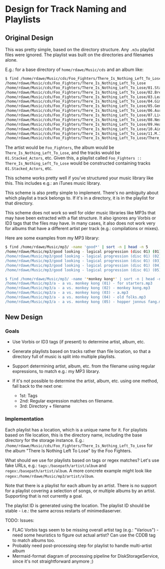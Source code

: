 # Design for Track Naming and Playlists

## Original Design

This was pretty simple, based on the directory structure. Any `.m3u` playlist files were ignored. The playlist was built on the directories and filenames alone.

E.g.: for a base directory of `home/rdawe/Music/cds` and an album like:

```bash
$ find /home/rdawe/Music/cds/Foo_Fighters/There_Is_Nothing_Left_To_Lose | sort -n
/home/rdawe/Music/cds/Foo_Fighters/There_Is_Nothing_Left_To_Lose
/home/rdawe/Music/cds/Foo_Fighters/There_Is_Nothing_Left_To_Lose/01.Stacked_Actors.flac
/home/rdawe/Music/cds/Foo_Fighters/There_Is_Nothing_Left_To_Lose/02.BreakOut.flac
/home/rdawe/Music/cds/Foo_Fighters/There_Is_Nothing_Left_To_Lose/03.Learn_to_Fly.flac
/home/rdawe/Music/cds/Foo_Fighters/There_Is_Nothing_Left_To_Lose/04.Gimme_Stitches.flac
/home/rdawe/Music/cds/Foo_Fighters/There_Is_Nothing_Left_To_Lose/05.Generator.flac
/home/rdawe/Music/cds/Foo_Fighters/There_Is_Nothing_Left_To_Lose/06.Aurora.flac
/home/rdawe/Music/cds/Foo_Fighters/There_Is_Nothing_Left_To_Lose/07.Live-In_Skin.flac
/home/rdawe/Music/cds/Foo_Fighters/There_Is_Nothing_Left_To_Lose/08.Next_Year.flac
/home/rdawe/Music/cds/Foo_Fighters/There_Is_Nothing_Left_To_Lose/09.Headwires.flac
/home/rdawe/Music/cds/Foo_Fighters/There_Is_Nothing_Left_To_Lose/10.Aint_It_The_Life.flac
/home/rdawe/Music/cds/Foo_Fighters/There_Is_Nothing_Left_To_Lose/11.M.I.A..flac
/home/rdawe/Music/cds/Foo_Fighters/There_Is_Nothing_Left_To_Lose/There_Is_Nothing_Left_To_Lose.m3u
```

The artist would be `Foo_Fighters`, the album would be `There_Is_Nothing_Left_To_Lose`, and the tracks would be `01.Stacked_Actors`, etc. Given this, a playlist called `Foo_Fighters :: There_Is_Nothing_Left_To_Lose` would be constructed containing tracks `01.Stacked_Actors`, etc.

This scheme works pretty well if you've structured your music library like this. This includes e.g.: an iTunes music library.

This scheme is also pretty simple to implement. There's no ambiguity about which playlist a track belongs to. If it's in a directory, it is in the playlist for that directory.

This scheme does not work so well for older music libraries like MP3s that may have been extracted with a flat structure. It also ignores any Vorbis or ID3 tags that the files may have. In many cases, it also does not work very for albums that have a different artist per track (e.g.: compilations or mixes).

Here are some examples from my MP3 library:

```bash
$ find /home/rdawe/Music/mp3/ -name 'good*' | sort -n | head -n 5
/home/rdawe/Music/mp3/good looking - logical progression (disc 01) (01) - ltj bukem - demon's theme.mp3
/home/rdawe/Music/mp3/good looking - logical progression (disc 01) (02) - chameleon - links.mp3
/home/rdawe/Music/mp3/good looking - logical progression (disc 01) (03) - ltj bukem - music.mp3
/home/rdawe/Music/mp3/good looking - logical progression (disc 01) (04) - pfm - one & only.mp3
/home/rdawe/Music/mp3/good looking - logical progression (disc 01) (05) - aquarius & tayla - bringing me down.mp3

$ find /home/rdawe/Music/mp3/ -name '*monkey kong*' | sort -n | head -n 5
/home/rdawe/Music/mp3/a - a vs. monkey kong (01) - for starters.mp3
/home/rdawe/Music/mp3/a - a vs. monkey kong (02) - monkey kong.mp3
/home/rdawe/Music/mp3/a - a vs. monkey kong (03) - a.mp3
/home/rdawe/Music/mp3/a - a vs. monkey kong (04) - old folks.mp3
/home/rdawe/Music/mp3/a - a vs. monkey kong (05) - hopper jonnus fang.mp3
```

## New Design

### Goals

 * Use Vorbis or ID3 tags (if present) to determine artist, album, etc.

 * Generate playlists based on tracks rather than file location, so that a directory full of music is split into multiple playlists.

 * Support determining artist, album, etc. from the filename using regular expressions, to match e.g.: my MP3 library.

 * If it's not possible to determine the artist, album, etc. using one method, fall back to the next one:
    * 1st: Tags
    * 2nd: Regular expression matches on filename.
    * 3rd: Directory + filename

### Implementation

Each playlist has a location, which is a unique name for it. For playlists based on file location, this is the directory name, including the base directory for the storage instance. E.g.: `/home/rdawe/Music/cds/Foo_Fighters/There_Is_Nothing_Left_To_Lose` for the album "There Is Nothing Left To Lose" by the Foo Fighters.

What should we use for playlists based on tags or regex matches? Let's use fake URLs, e.g.: `tags:/basepath/artist/album` and `regex:/basepath/artist/album`. A more concrete example might look like `regex:/home/rdawe/Music/mp3/artist/album`.

Note that there is a playlist for each album by an artist. There is no support for a playlist covering a selection of songs, or multiple albums by an artist. Supporting that is not currently a goal.

The playlist ID is generated using the location. The playlist ID should be stable - i.e.: the same across restarts of minimediaserver.

TODO: Issues:

 * FLAC Vorbis tags seem to be missing overall artist tag (e.g.: "Various") - need some heuristics to figure out actual artist? Can use the CDDB tag to match albums too.
 * Probably need post-processing step for playlist to handle multi-artist album
 * Mermaid-format diagram of processing pipeline for DiskStorageService, since it's not straightforward anymore ;)
